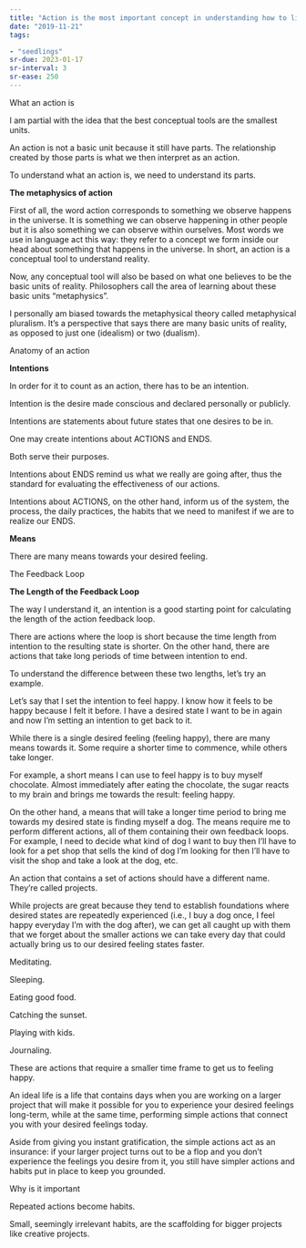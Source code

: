 ```yaml
---
title: "Action is the most important concept in understanding how to live"
date: "2019-11-21"
tags:

- "seedlings"
sr-due: 2023-01-17
sr-interval: 3
sr-ease: 250
---
```


What an action is

I am partial with the idea that the best conceptual tools are the smallest units.

An action is not a basic unit because it still have parts. The relationship created by those parts is what we then interpret as an action.

To understand what an action is, we need to understand its parts.

**The metaphysics of action**

First of all, the word action corresponds to something we observe happens in the universe. It is something we can observe happening in other people but it is also something we can observe within ourselves. Most words we use in language act this way: they refer to a concept we form inside our head about something that happens in the universe. In short, an action is a conceptual tool to understand reality.

Now, any conceptual tool will also be based on what one believes to be the basic units of reality. Philosophers call the area of learning about these basic units “metaphysics”.

I personally am biased towards the metaphysical theory called metaphysical pluralism. It’s a perspective that says there are many basic units of reality, as opposed to just one (idealism) or two (dualism).

Anatomy of an action

**Intentions**

In order for it to count as an action, there has to be an intention.

Intention is the desire made conscious and declared personally or publicly.

Intentions are statements about future states that one desires to be in.

One may create intentions about ACTIONS and ENDS.

Both serve their purposes.

Intentions about ENDS remind us what we really are going after, thus the standard for evaluating the effectiveness of our actions.

Intentions about ACTIONS, on the other hand, inform us of the system, the process, the daily practices, the habits that we need to manifest if we are to realize our ENDS.

**Means**

There are many means towards your desired feeling.

The Feedback Loop

**The Length of the Feedback Loop**

The way I understand it, an intention is a good starting point for calculating the length of the action feedback loop.

There are actions where the loop is short because the time length from intention to the resulting state is shorter. On the other hand, there are actions that take long periods of time between intention to end.

To understand the difference between these two lengths, let’s try an example.

Let’s say that I set the intention to feel happy. I know how it feels to be happy because I felt it before. I have a desired state I want to be in again and now I’m setting an intention to get back to it.

While there is a single desired feeling (feeling happy), there are many means towards it. Some require a shorter time to commence, while others take longer.

For example, a short means I can use to feel happy is to buy myself chocolate. Almost immediately after eating the chocolate, the sugar reacts to my brain and brings me towards the result: feeling happy.

On the other hand, a means that will take a longer time period to bring me towards my desired state is finding myself a dog. The means require me to perform different actions, all of them containing their own feedback loops. For example, I need to decide what kind of dog I want to buy then I’ll have to look for a pet shop that sells the kind of dog I’m looking for then I’ll have to visit the shop and take a look at the dog, etc.

An action that contains a set of actions should have a different name. They’re called projects.

While projects are great because they tend to establish foundations where desired states are repeatedly experienced (i.e., I buy a dog once, I feel happy everyday I’m with the dog after), we can get all caught up with them that we forget about the smaller actions we can take every day that could actually bring us to our desired feeling states faster.

Meditating.

Sleeping.

Eating good food.

Catching the sunset.

Playing with kids.

Journaling.

These are actions that require a smaller time frame to get us to feeling happy.

An ideal life is a life that contains days when you are working on a larger project that will make it possible for you to experience your desired feelings long-term, while at the same time, performing simple actions that connect you with your desired feelings today.

Aside from giving you instant gratification, the simple actions act as an insurance: if your larger project turns out to be a flop and you don’t experience the feelings you desire from it, you still have simpler actions and habits put in place to keep you grounded.

Why is it important

Repeated actions become habits.

Small, seemingly irrelevant habits, are the scaffolding for bigger projects like creative projects.

